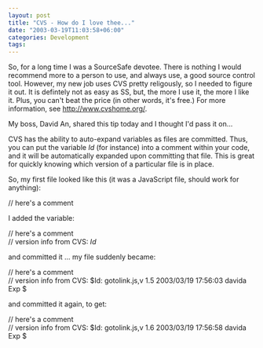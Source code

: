 ```yaml
---
layout: post
title: "CVS - How do I love thee..."
date: "2003-03-19T11:03:58+06:00"
categories: Development 
tags: 
---
```


So, for a long time I was a SourceSafe devotee. There is nothing I would recommend more to a person to use, and always use, a good source control tool. However, my new job uses CVS pretty religously, so I needed to figure it out. It is defintely not as easy as SS, but, the more I use it, the more I like it. Plus, you can't beat the price (in other words, it's free.) For more information, see <a href="http://www.cvshome.org/">http://www.cvshome.org/</a>.

My boss, David An, shared this tip today and I thought I'd pass it on...

CVS has the ability to auto-expand variables as files are committed.  Thus, you can put the variable $Id$ (for instance) into a comment within your code, and it will be automatically expanded upon committing that file.  This is great for quickly knowing which version of a particular file is in place.

So, my first file looked like this (it was a JavaScript file, should work for anything):

// here's a comment

I added the variable:

// here's a comment<br>
// version info from CVS: $Id$

and committed it ... my file suddenly became:

// here's a comment<br>
// version info from CVS: $Id: gotolink.js,v 1.5 2003/03/19 17:56:03 davida Exp $

and committed it again, to get: 

// here's a comment<br>
// version info from CVS: $Id: gotolink.js,v 1.6 2003/03/19 17:56:58 davida Exp $